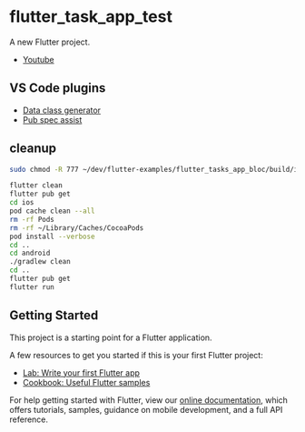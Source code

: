 # flutter_task_app_test

A new Flutter project.
- [Youtube](https://www.youtube.com/watch?v=LSdmWNZhGbA&list=PL4KQIoSGkL6uRsAQqKRA-TrVfLIDV-Qcp&index=1)
## VS Code plugins
- [Data class generator](https://marketplace.visualstudio.com/items?itemName=ricardo-emerson.dart-data-class-tools)
- [Pub spec assist](https://marketplace.visualstudio.com/items?itemName=jeroen-meijer.pubspec-assist)

## cleanup 
```sh
sudo chmod -R 777 ~/dev/flutter-examples/flutter_tasks_app_bloc/build/ios

flutter clean
flutter pub get
cd ios
pod cache clean --all
rm -rf Pods
rm -rf ~/Library/Caches/CocoaPods
pod install --verbose
cd ..
cd android
./gradlew clean
cd ..
flutter pub get
flutter run
```
## Getting Started

This project is a starting point for a Flutter application.

A few resources to get you started if this is your first Flutter project:

- [Lab: Write your first Flutter app](https://flutter.dev/docs/get-started/codelab)
- [Cookbook: Useful Flutter samples](https://flutter.dev/docs/cookbook)

For help getting started with Flutter, view our
[online documentation](https://flutter.dev/docs), which offers tutorials,
samples, guidance on mobile development, and a full API reference.

<!-- import 'dart:math';

class GUIDGen {
  static String generate() {
    Random random = Random(DateTime.now().millisecond);

    const String hexDigits = "0123456789abcdef";
    final List<String> uuid = List.filled(36, '', growable: true);

    for (int i = 0; i < 36; i++) {
      final int hexPos = random.nextInt(16);
      uuid[i] = (hexDigits.substring(hexPos, hexPos + 1));
    }

    int pos = (int.parse(uuid[19], radix: 16) & 0x3) |
        0x8; // bits 6-7 of the clock_seq_hi_and_reserved to 01

    uuid[14] = "4"; // bits 12-15 of the time_hi_and_version field to 0010
    uuid[19] = hexDigits.substring(pos, pos + 1);

    uuid[8] = uuid[13] = uuid[18] = uuid[23] = "-";

    final StringBuffer buffer = StringBuffer();
    buffer.writeAll(uuid);
    return buffer.toString();
  }
} -->
